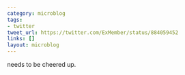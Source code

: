 ```yaml
---
category: microblog
tags:
- twitter
tweet_url: https://twitter.com/ExMember/status/884059452
links: []
layout: microblog
---
```

needs to be cheered up.
